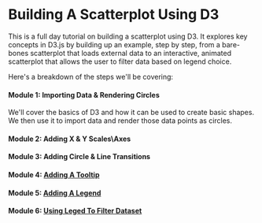 # Building A Scatterplot Using D3

This is a full day tutorial on building a scatterplot using D3. It explores key concepts in D3.js by building up an example, step by step, from a bare-bones scatterplot that loads external data to an interactive, animated scatterplot that allows the user to filter data based on legend choice.  

Here's a breakdown of the steps we'll be covering: 

#### Module 1: Importing Data & Rendering Circles

We'll cover the basics of D3 and how it can be used to create basic shapes. We then use it to import data and render those data points as circles. 


#### Module 2: Adding X & Y Scales\Axes
#### Module 3: Adding Circle & Line Transitions
#### Module 4: [Adding A Tooltip](module-4-adding-a-tooltip.md) 
#### Module 5: [Adding A Legend](module-5-adding-a-legend.md)
#### Module 6: [Using Leged To Filter Dataset](module-6-using-legend-to-filter-dataset.md)



